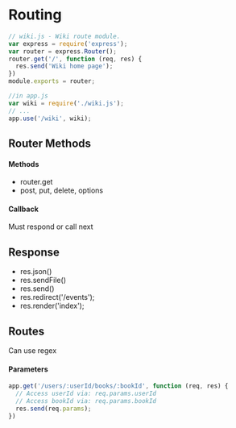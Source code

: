 # Routing

```js
// wiki.js - Wiki route module.
var express = require('express');
var router = express.Router();
router.get('/', function (req, res) {
  res.send('Wiki home page');
})
module.exports = router;

//in app.js
var wiki = require('./wiki.js');
// ...
app.use('/wiki', wiki);
```

## Router Methods
#### Methods
- router.get
- post, put, delete, options

#### Callback
Must respond or call next

## Response
- res.json()
- res.sendFile()
- res.send()
- res.redirect('/events');
- res.render('index');

## Routes
Can use regex

#### Parameters
```js
app.get('/users/:userId/books/:bookId', function (req, res) {
  // Access userId via: req.params.userId
  // Access bookId via: req.params.bookId
  res.send(req.params);
})
```
